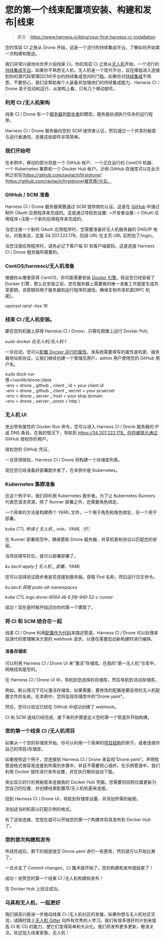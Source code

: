 # 您的第一个线束配置项安装、构建和发布|线束

> 原文：<https://www.harness.io/blog/your-first-harness-ci-installation>

您的驾驭 CI 之旅从 Drone 开始，这是一个流行的持续集成平台。了解如何开始第一次构建和推送。

我们非常兴奋地向世界介绍线束 CI。你的驾驭 CI 之旅从[无人机](https://drone.io/)开始，一个流行的[持续集成平台](https://harness.io/platform/continuous-integration/)。如果你不熟悉无人机，无人机是一个现代平台，旨在降低进入连接到你的源代码管理[SCM]平台的持续集成空间的门槛。如果你对[持续集成](https://harness.io/blog/what-is-continuous-integration/)不熟悉，不要担心，我们会帮助每个人装备并加强他们的持续集成能力。Harness CI / Drone 易于启动和运行，从架构上看，只有几个移动部件。

### 利用 CI /无人机架构

线束 CI / Drone 有一个[服务器](https://docs.drone.io/server/overview/)到[跑步者](https://docs.drone.io/runner/overview/)的模型。服务器协调执行任务的运行程序。

Harness CI / Drone 服务器向您的 SCM 提供者认证，然后通过一个共享的秘密与运行者通信。连接这些部件非常简单。

### 我们开始吧

在本例中，移动的部分将是一个 GitHub 帐户、一个正在运行的 CentOS 机器、一个 Kubernetes 集群和一个 Docker Hub 帐户。示例 GitHub 存储库可以在此示例之前在[https://github.com/ravilach/firstdrone](https://github.com/ravilach/firstdrone)被克隆/分叉。

### GitHub / SCM 准备

Harness CI / Drone 服务器需要通过 SCM 提供商的认证。这是在 [GitHub](https://docs.drone.io/server/provider/github/) 中通过制作 OAuth 应用程序来完成的。这是通过导航到设置- >开发者设置- > OAuth 应用程序+注册一个新的应用程序来完成的。

当您注册一个新的 OAuth 应用程序时，您需要准备好无人机服务器的 DNS/IP 地址。对我来说，这是 34.207.222.178。回调 URL 在主页 URL 后附加了/login。

当您注册应用程序时，请务必记下客户端 ID 和客户端密码，这是连接 Harness CI / Drone 服务器所需要的。

### CentOS/harnesci/无人机准备

根据你从哪里获得 CentOS，你可能需要安装 [Docker 引擎](https://docs.docker.com/engine/install/centos/)。假设您已经安装了 Docker 引擎，那么在安装之前，您在服务器上需要做的唯一准备工作就是生成共享密钥，该密钥将用于服务器到运行程序的通信。确保复制共享机密[RPC 机密]。

*openssl rand -hex 16*

### 线束 CI /无人机安装。

要在您的机器上获得 Harness CI / Drone，只需在图像上运行 Docker Pull。

*sudo docker 拉无人机/无人机:1*

一旦拉动，您可以[配置 Docker 运行的属性](https://docs.drone.io/server/provider/github/#configuration)。准系统需要填写的属性是机密、服务器地址和协议。让我们继续创建一个管理员用户。admin 用户使用您的 GitHub 用户名。

sudo dock run \
卷=/var/lib/drone:/data \
-env = drone _ github _ client _ id = your client id \
-env = drone _ github _ client _ secret = your pcsecret \
-env = drone _ server _ host = your stop domain \
-env = drone _ server _ proto = http \

### 无人机 UI

发出带有属性的 Docker Run 命令，您可以进入 Harness CI / Drone 服务器的 IP 或 DNS 条目。在我的情况下，导航到 https://34.207.222.178。你将被提示通过 GitHub 授权你的用户。

授权您的 GitHub 凭证。

一旦获得授权，Harness CI / Drone 将构建一个存储库列表。

现在您已经准备好部署跑步者了，在本例中是 Kubernetes。

### Kubernetes 集群准备

在这个例子中，我们将利用 Kubernetes 跑步者。为了让 Kubernetes Runners 代表您请求资源，除了 Runner 部署之外，还需要角色绑定。

一个简单的方法是构建两个 YAML 文件，一个用于角色和角色绑定，另一个用于部署。

*kube CTL 申请-f 无人机 _ role。YAML〔t1〕*

在 Runner 部署规范中，确保更新 Drone 服务器、共享机密和协议以匹配您的安装。

当项目填写好后，就可以部署部署了。

*ku bectl apply-f 无人机 _ 部署。YAML*

您可以选择验证跑步者是否连接到服务器。获取 Pod 名称，然后运行日志命令。

*ku bectl 获取 pods-all-namespaces*

*kube CTL logs drone-6564 db 8 f9f-949 S2-c runner*

成功！现在是时候开始迈向你的第一个建筑了。

### 将 CI 和 SCM 结合在一起

线束 CI / Drone 利用[配置作为代码](https://docs.drone.io/pipeline/overview/)来描述管道。Harness CI / Drone 可以处理来自源代码管理解决方案的 webhook 请求，以便在需要启动新构建时进行编排。

#### 准备存储库

可以利用 Harness CI / Drone UI 来“激活”存储库。在我的“第一无人机”仓库中，网络挂钩是空的。

在 Harness CI / Drone UI 中，导航到您选择的存储库，然后导航到活动存储库。

例如，默认情况下可以激活存储库。如果需要，要修改的配置是要监控的无人机配置文件的名称。在本例中，您将监视存储库中的“Drone.yaml”。

然后，您可以验证已经在 GitHub 中成功创建了 webhook。

CI 和 SCM 连线已经完成，接下来的步骤是定义您的第一个管道并开始构建。

### 您的第一个线束 CI /无人机项目

如果从一个空的存储库开始，你可以利用一个简单的[项目结构](https://github.com/ravilach/firstdrone)的例子，或者连接你自己的项目/存储库。

如果按照这个例子，您连接到 Harness CI / Drone 来监视“Drone.yaml”。声明性管道格式很容易连接到所需的步骤中，并且不需要担心插件。在示例管道中，我们利用 Docker 插件进行发布设置，并在执行期间自动下载。

突出显示的行利用秘密来连接我的 Docker Hub 凭据。您需要将回购位置更新为您自己的位置，并创建线束配置项/无人机机密来连接。

回到 Harness CI / Drone UI，导航到存储库设置，并添加所需的秘密。

添加适当的机密以匹配示例的格式。

有了这些连接，您现在就可以开始您的第一个构建并将其发布到 Docker Hub 了。

### 您的首次构建和发布

布线完成后，剩下的就是提交 Drone.yaml 进行一些更改，然后就可以开始比赛了。

一旦点击了 Commit changes，CI 魔术就开始了，您的构建和发布就结束了！

成功！祝贺您的第一个线束 CI /无人机构建和发布！

在 Docker Hub 上验证成功。

### 马具和无人机，一起更好

我们很高兴能进一步推动线束 CI /无人机社区的发展。如果你想与无人机社区交流，请随时跳上[无人机 Gitter](https://gitter.im/drone/drone) 向所有优秀的人学习。我们有很多很好的计划来提高 CI 和 CD 的能力，使它们变得简单和大众化。我们将发布更多更新，敬请关注。欢迎加入线束家族，无人机！